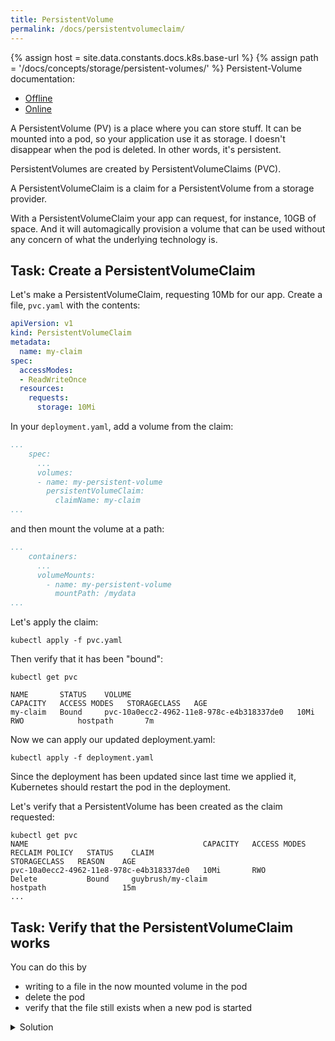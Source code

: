```yaml
---
title: PersistentVolume
permalink: /docs/persistentvolumeclaim/
---
```

{% assign host = site.data.constants.docs.k8s.base-url %}
{% assign path = '/docs/concepts/storage/persistent-volumes/' %}
Persistent-Volume documentation:
* [Offline]({{host.offline}}{{path}})
* [Online]({{host.online}}{{path}})


A PersistentVolume (PV) is a place where you can store stuff. It can be mounted into a pod, so your
application use it as storage. I doesn't disappear when the pod is deleted. In other words, it's persistent.

PersistentVolumes are created by PersistentVolumeClaims (PVC).

A PersistentVolumeClaim is a claim for a PersistentVolume from a storage provider.

With a PersistentVolumeClaim your app can request, for instance, 10GB of space. And it will automagically provision a volume that can be used without any concern of what the underlying technology is.

## Task: Create a PersistentVolumeClaim

Let's make a PersistentVolumeClaim, requesting 10Mb for our app. Create a file, `pvc.yaml` with the contents:

```yaml
apiVersion: v1
kind: PersistentVolumeClaim
metadata:
  name: my-claim
spec:
  accessModes:
  - ReadWriteOnce
  resources:
    requests:
      storage: 10Mi
```

In your `deployment.yaml`, add a volume from the claim:

```yaml
...
    spec:
      ...
      volumes:
      - name: my-persistent-volume
        persistentVolumeClaim:
          claimName: my-claim
...
```

and then mount the volume at a path:



```yaml
...
    containers:
      ...
      volumeMounts:
        - name: my-persistent-volume
          mountPath: /mydata
...
```

Let's apply the claim:

`kubectl apply -f pvc.yaml`

Then verify that it has been "bound":

```
kubectl get pvc

NAME       STATUS    VOLUME                                     CAPACITY   ACCESS MODES   STORAGECLASS   AGE
my-claim   Bound     pvc-10a0ecc2-4962-11e8-978c-e4b318337de0   10Mi       RWO            hostpath       7m
```

Now we can apply our updated deployment.yaml:

`kubectl apply -f deployment.yaml`

Since the deployment has been updated since last time we applied it, Kubernetes should restart the pod in the
deployment.

Let's verify that a PersistentVolume has been created as the claim requested:

```
kubectl get pvc
NAME                                       CAPACITY   ACCESS MODES   RECLAIM POLICY   STATUS    CLAIM                               STORAGECLASS   REASON    AGE
pvc-10a0ecc2-4962-11e8-978c-e4b318337de0   10Mi       RWO            Delete           Bound     guybrush/my-claim                   hostpath                 15m
...
```

## Task: Verify that the PersistentVolumeClaim works

You can do this by
* writing to a file in the now mounted volume in the pod
* delete the pod
* verify that the file still exists when a new pod is started

<details>
  <summary>Solution</summary>
  <div markdown="1">

Write to a file in the peristed volume:

```
kubectl get po
kubectl exec -it sample-app-deployment-7756ccb788-vflmz sh
/ # cd mydata
/mydata # ls
/mydata # echo hello there > hello
/mydata # exit
```

Delete the pod:

```
kubectl delete pod sample-app-deployment-7756ccb788-vflmz
```

Wait for the new pod to start (check with `kubectl get po`), then:

```
kubectl exec -it sample-app-deployment-a9w84f98n-fsdfm sh
/ # cd mydata
/mydata # ls
hello
/mydata # cat hello
hello there
/mydata # exit
```

Success! The file survived even though the pod was deleted. This is how our apps get persistence.

</div>
</details>
